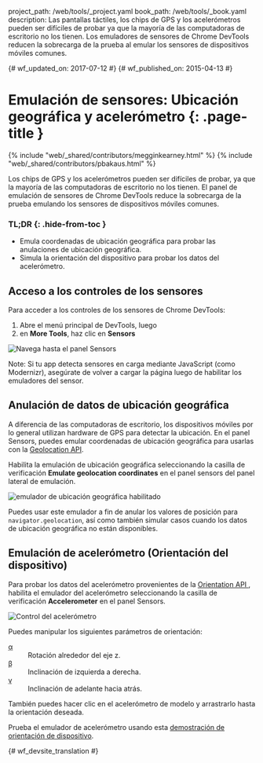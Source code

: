project_path: /web/tools/_project.yaml
book_path: /web/tools/_book.yaml
description: Las pantallas táctiles, los chips de GPS y los acelerómetros pueden ser difíciles de probar ya que la mayoría de las computadoras de escritorio no los tienen. Los emuladores de sensores de Chrome DevTools reducen la sobrecarga de la prueba al emular los sensores de dispositivos móviles comunes.

{# wf_updated_on: 2017-07-12 #}
{# wf_published_on: 2015-04-13 #}

# Emulación de sensores: Ubicación geográfica y acelerómetro {: .page-title }

{% include "web/_shared/contributors/megginkearney.html" %}
{% include "web/_shared/contributors/pbakaus.html" %}

Los chips de GPS y los acelerómetros pueden ser difíciles de probar, ya que la mayoría de las computadoras de escritorio no los tienen. El panel de emulación de sensores de Chrome DevTools reduce la sobrecarga de la prueba emulando los sensores de dispositivos móviles comunes.


### TL;DR {: .hide-from-toc }
- Emula coordenadas de ubicación geográfica para probar las anulaciones de ubicación geográfica.
- Simula la orientación del dispositivo para probar los datos del acelerómetro.


## Acceso a los controles de los sensores

<div class="wf-devtools-flex">
  <div>
    <p>Para acceder a los controles de los sensores de Chrome DevTools:</p>
    <ol>
      <li>Abre el menú principal de DevTools, luego</li>
      <li>en <strong>More Tools</strong>, haz clic en <strong>Sensors</strong></li>
    </ol>
  </div>
  <div class="wf-devtools-flex-half">
    <img src="imgs/navigate-to-sensors.png" alt="Navega hasta el panel Sensors">
  </div>
</div>

Note: Si tu app detecta sensores en carga mediante JavaScript (como Modernizr), asegúrate de volver a cargar la página luego de habilitar los emuladores del sensor.

## Anulación de datos de ubicación geográfica

A diferencia de las computadoras de escritorio, los dispositivos móviles por lo general utilizan hardware de GPS para detectar la ubicación. En el panel Sensors, puedes emular coordenadas de ubicación geográfica para usarlas con la <a href='http://www.w3.org/TR/geolocation-API/'>Geolocation API</a>.

<div class="wf-devtools-flex">
  <div>
    <p>Habilita la emulación de ubicación geográfica seleccionando la casilla de verificación <strong>Emulate geolocation coordinates</strong> en el panel sensors del panel lateral de emulación.</p>
  </div>
  <div class="wf-devtools-flex-half">
    <img src="imgs/emulation-drawer-geolocation.png" alt="emulador de ubicación geográfica habilitado">
  </div>
</div>

Puedes usar este emulador a fin de anular los valores de posición para `navigator.geolocation`, así como también simular casos cuando los datos de ubicación geográfica no están disponibles.

## Emulación de acelerómetro (Orientación del dispositivo)

<div class="wf-devtools-flex">
  <div>
    <p>Para probar los datos del acelerómetro provenientes de la <a href='http://www.w3.org/TR/screen-orientation/'>Orientation API </a>, habilita el emulador del acelerómetro seleccionando la casilla de verificación <strong>Accelerometer</strong> en el panel Sensors.</p>
  </div>
  <div class="wf-devtools-flex-half">
    <img src="imgs/emulation-drawer-accelerometer.png" alt="Control del acelerómetro">
  </div>
</div>

Puedes manipular los siguientes parámetros de orientación:

<dl>
<dt><abbr title="alpha">α</abbr></dt>
<dd>Rotación alrededor del eje z.</dd>
<dt><abbr title="beta">β</abbr></dt>
<dd>Inclinación de izquierda a derecha.</dd>
<dt><abbr title="gamma">γ</abbr></dt>
<dd>Inclinación de adelante hacia atrás.</dd>
</dl>

También puedes hacer clic en el acelerómetro de modelo y arrastrarlo hasta la orientación deseada.

Prueba el emulador de acelerómetro usando esta [demostración de orientación de dispositivo](http://googlesamples.github.io/web-fundamentals/fundamentals/native-hardware/device-orientation/dev-orientation.html).




{# wf_devsite_translation #}
